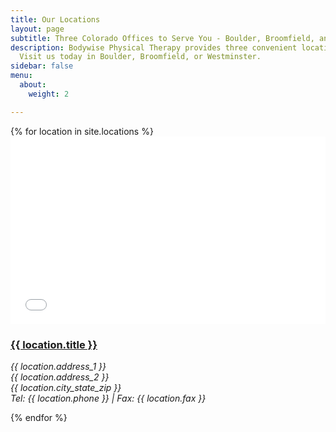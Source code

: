 ```yaml
---
title: Our Locations
layout: page
subtitle: Three Colorado Offices to Serve You - Boulder, Broomfield, and Westminster
description: Bodywise Physical Therapy provides three convenient locations in Colorado.
  Visit us today in Boulder, Broomfield, or Westminster.
sidebar: false
menu:
  about:
    weight: 2

---
```

<div id="locations">
  {% for location in site.locations %}
  <div class="location-info">
    <iframe src="{{ location.google_maps_embed }}" width="100%" height="300" frameborder="0" style="border:0" allowfullscreen></iframe>
    <h3 class="location-name"><a href="{{ location.permalink }}">{{ location.title }}</a></h3>
    <address>
      <p>{{ location.address_1 }}<br>
      {{ location.address_2 }}<br>
      {{ location.city_state_zip }}<br>
      Tel: {{ location.phone }} | Fax: {{ location.fax }}</p>
    </address>
  </div>
  {% endfor %}
</div>